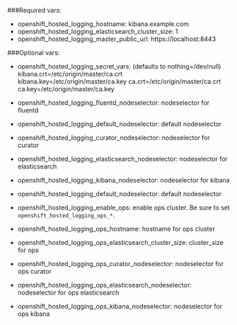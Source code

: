 ###Required vars:

- openshift_hosted_logging_hostname: kibana.example.com
- openshift_hosted_logging_elasticsearch_cluster_size: 1
- openshift_hosted_logging_master_public_url: https://localhost:8443

###Optional vars:
- openshift_hosted_logging_secret_vars: (defaults to nothing=/dev/null) kibana.crt=/etc/origin/master/ca.crt kibana.key=/etc/origin/master/ca.key ca.crt=/etc/origin/master/ca.crt ca.key=/etc/origin/master/ca.key
- openshift_hosted_logging_fluentd_nodeselector: nodeselector for fluentd
- openshift_hosted_logging_default_nodeselector: default nodeselector
- openshift_hosted_logging_curator_nodeselector: nodeselector for curator
- openshift_hosted_logging_elasticsearch_nodeselector: nodeselector for elasticsearch
- openshift_hosted_logging_kibana_nodeselector: nodeselector for kibana
- openshift_hosted_logging_default_nodeselector: default nodeselector

- openshift_hosted_logging_enable_ops: enable ops cluster. Be sure to set `openshift_hosted_logging_ops_*`.
- openshift_hosted_logging_ops_hostname: hostname for ops cluster
- openshift_hosted_logging_ops_elasticsearch_cluster_size: cluster_size for ops
- openshift_hosted_logging_ops_curator_nodeselector: nodeselector for ops curator
- openshift_hosted_logging_ops_elasticsearch_nodeselector: nodeselector for ops elasticsearch
- openshift_hosted_logging_ops_kibana_nodeselector: nodeselector for ops kibana
